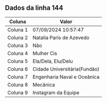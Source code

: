 ## Dados da linha 144

| Coluna | Valor |
|--------|-------|
| Coluna 1 | 07/09/2024 10:57:47 |
| Coluna 2 | Natalia Paris de Azevedo |
| Coluna 3 | Não |
| Coluna 4 | Mulher Cis |
| Coluna 5 | Ela/Dela, Elu/Delu |
| Coluna 6 | Cidade Universitária(Fundão) |
| Coluna 7 | Engenharia Naval e Oceânica |
| Coluna 8 | Mecânica |
| Coluna 9 | Instagram da Equipe |
